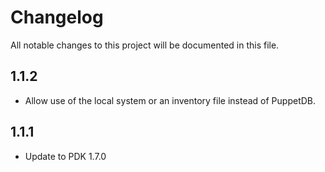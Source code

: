 # Changelog

All notable changes to this project will be documented in this file.

## 1.1.2

- Allow use of the local system or an inventory file instead of PuppetDB.

## 1.1.1

- Update to PDK 1.7.0
